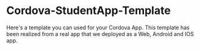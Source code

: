 # Cordova-StudentApp-Template
Here's a template you can used for your Cordova App. This template has been realized from a real app that we deployed as a Web, Android and IOS app.

